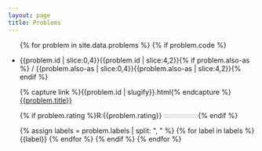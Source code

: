 ```yaml
---
layout: page
title: Problems
---
```


<ul>

{% for problem in site.data.problems %}
{% if problem.code %}
<li>
  <tiny>{{problem.id | slice:0,4}}</tiny>{{problem.id | slice:4,2}}{% if problem.also-as %} / <tiny>{{problem.also-as | slice:0,4}}</tiny>{{problem.also-as | slice:4,2}}{% endif %}

  {% capture link %}{{problem.id | slugify}}.html{% endcapture %}
  <a href="{{ link }}">
    {{problem.title}}
  </a>

  {% if problem.rating %}<rating>R:{{problem.rating}} <meter min=800 max=3600 value="{{problem.rating}}"/></rating>{% endif %}

  <labels>
  {% assign labels = problem.labels | split: ", " %}
  {% for label in labels %}
    <span class="badge tiny rounded-pill bg-warning text-dark">{{label}}</span>
  {% endfor %}
  </labels>
{% endif %}
{% endfor %}

